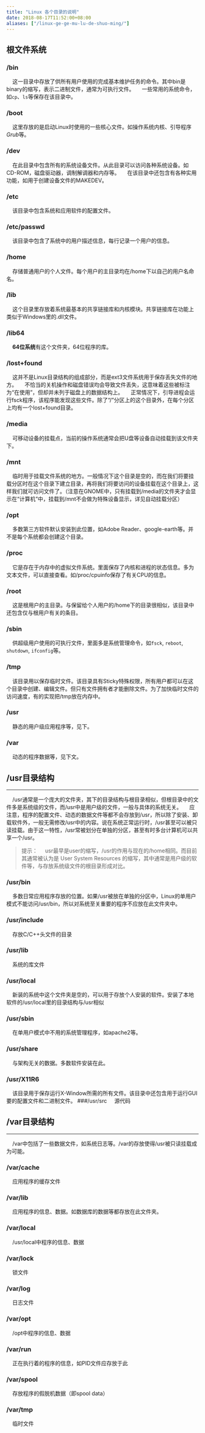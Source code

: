 ```yaml
---
title: "Linux 各个目录的说明"
date: 2018-08-17T11:52:00+08:00
aliases: ["/linux-ge-ge-mu-lu-de-shuo-ming/"]
---
```


## 根文件系统
### /bin
&nbsp;&nbsp;&nbsp;&nbsp;这一目录中存放了供所有用户使用的完成基本维护任务的命令。其中bin是binary的缩写，表示二进制文件，通常为可执行文件。
&nbsp;&nbsp;&nbsp;&nbsp;一些常用的系统命令，如`cp`、`ls`等保存在该目录中。
### /boot
&nbsp;&nbsp;&nbsp;&nbsp;这里存放的是启动Linux时使用的一些核心文件。如操作系统内核、引导程序*Grub*等。
### /dev
&nbsp;&nbsp;&nbsp;&nbsp;在此目录中包含所有的系统设备文件。从此目录可以访问各种系统设备。如CD-ROM，磁盘驱动器，调制解调器和内存等。
&nbsp;&nbsp;&nbsp;&nbsp;在该目录中还包含有各种实用功能，如用于创建设备文件的MAKEDEV。
### /etc
&nbsp;&nbsp;&nbsp;&nbsp;该目录中包含系统和应用软件的配置文件。
### /etc/passwd
&nbsp;&nbsp;&nbsp;&nbsp;该目录中包含了系统中的用户描述信息，每行记录一个用户的信息。
### /home
&nbsp;&nbsp;&nbsp;&nbsp;存储普通用户的个人文件。每个用户的主目录均在/home下以自己的用户名命名。
### /lib
&nbsp;&nbsp;&nbsp;&nbsp;这个目录里存放着系统最基本的共享链接库和内核模块。共享链接库在功能上类似于Windows里的.dll文件。
### /lib64
&nbsp;&nbsp;&nbsp;&nbsp;**64位系统**有这个文件夹，64位程序的库。
### /lost+found
&nbsp;&nbsp;&nbsp;&nbsp;这并不是Linux目录结构的组成部分，而是ext3文件系统用于保存丢失文件的地方。
&nbsp;&nbsp;&nbsp;&nbsp;不恰当的关机操作和磁盘错误均会导致文件丢失，这意味着这些被标注为“在使用”，但却并未列于磁盘上的数据结构上。
&nbsp;&nbsp;&nbsp;&nbsp;正常情况下，引导进程会运行fsck程序，该程序能发现这些文件。除了“/”分区上的这个目录外，在每个分区上均有一个lost+found目录。
### /media
&nbsp;&nbsp;&nbsp;&nbsp;可移动设备的挂载点，当前的操作系统通常会把U盘等设备自动挂载到该文件夹下。
### /mnt
&nbsp;&nbsp;&nbsp;&nbsp;临时用于挂载文件系统的地方。一般情况下这个目录是空的，而在我们将要挂载分区时在这个目录下建立目录，再将我们将要访问的设备挂载在这个目录上，这样我们就可访问文件了。（注意在GNOME中，只有挂载到/media的文件夹才会显示在“计算机”中，挂载到/mnt不会做为特殊设备显示，详见自动挂载分区）
### /opt
&nbsp;&nbsp;&nbsp;&nbsp;多数第三方软件默认安装到此位置，如Adobe Reader、google-earth等。并不是每个系统都会创建这个目录。
### /proc
&nbsp;&nbsp;&nbsp;&nbsp;它是存在于内存中的虚拟文件系统。里面保存了内核和进程的状态信息。多为文本文件，可以直接查看。如/proc/cpuinfo保存了有关CPU的信息。
### /root
&nbsp;&nbsp;&nbsp;&nbsp;这是根用户的主目录。与保留给个人用户的/home下的目录很相似，该目录中还包含仅与根用户有关的条目。
### /sbin
&nbsp;&nbsp;&nbsp;&nbsp;供超级用户使用的可执行文件，里面多是系统管理命令，如`fsck`, `reboot`, `shutdown`, `ifconfig`等。
### /tmp
&nbsp;&nbsp;&nbsp;&nbsp;该目录用以保存临时文件。该目录具有Sticky特殊权限，所有用户都可以在这个目录中创建、编辑文件。但只有文件拥有者才能删除文件。为了加快临时文件的访问速度，有的实现把/tmp放在内存中。
### /usr
&nbsp;&nbsp;&nbsp;&nbsp;静态的用户级应用程序等，见下。
### /var
&nbsp;&nbsp;&nbsp;&nbsp;动态的程序数据等，见下文。
## /usr目录结构

-------
&nbsp;&nbsp;&nbsp;&nbsp;/usr通常是一个庞大的文件夹，其下的目录结构与根目录相似，但根目录中的文件多是系统级的文件，而/usr中是用户级的文件，一般与具体的系统无关。
&nbsp;&nbsp;&nbsp;&nbsp;应注意，程序的配置文件、动态的数据文件等都不会存放到/usr，所以除了安装、卸载软件外，一般无需修改/usr中的内容。说在系统正常运行时，/usr甚至可以被只读挂载。由于这一特性，/usr常被划分在单独的分区，甚至有时多台计算机可以共享一个/usr。
> 提示：
> &nbsp;&nbsp;&nbsp;&nbsp;usr最早是user的缩写，/usr的作用与现在的/home相同。而目前其通常被认为是 User System Resources 的缩写，其中通常是用户级的软件等，与存放系统级文件的根目录形成对比。
### /usr/bin
&nbsp;&nbsp;&nbsp;&nbsp;多数日常应用程序存放的位置。如果/usr被放在单独的分区中，Linux的单用户模式不能访问/usr/bin，所以对系统至关重要的程序不应放在此文件夹中。
### /usr/include
&nbsp;&nbsp;&nbsp;&nbsp;存放C/C++头文件的目录
### /usr/lib
&nbsp;&nbsp;&nbsp;&nbsp;系统的库文件
### /usr/local
&nbsp;&nbsp;&nbsp;&nbsp;新装的系统中这个文件夹是空的，可以用于存放个人安装的软件。安装了本地软件的/usr/local里的目录结构与/usr相似
### /usr/sbin
&nbsp;&nbsp;&nbsp;&nbsp;在单用户模式中不用的系统管理程序，如apache2等。
### /usr/share
&nbsp;&nbsp;&nbsp;&nbsp;与架构无关的数据。多数软件安装在此。
### /usr/X11R6
&nbsp;&nbsp;&nbsp;&nbsp;该目录用于保存运行X-Window所需的所有文件。该目录中还包含用于运行GUI要的配置文件和二进制文件。
###/usr/src
&nbsp;&nbsp;&nbsp;&nbsp;源代码
## /var目录结构
-------
&nbsp;&nbsp;&nbsp;&nbsp;/var中包括了一些数据文件，如系统日志等。/var的存放使得/usr被只读挂载成为可能。
### /var/cache
&nbsp;&nbsp;&nbsp;&nbsp;应用程序的缓存文件
### /var/lib
&nbsp;&nbsp;&nbsp;&nbsp;应用程序的信息、数据。如数据库的数据等都存放在此文件夹。
### /var/local
&nbsp;&nbsp;&nbsp;&nbsp;/usr/local中程序的信息、数据
### /var/lock
&nbsp;&nbsp;&nbsp;&nbsp;锁文件
### /var/log
&nbsp;&nbsp;&nbsp;&nbsp;日志文件
### /var/opt
&nbsp;&nbsp;&nbsp;&nbsp;/opt中程序的信息、数据
### /var/run
&nbsp;&nbsp;&nbsp;&nbsp;正在执行着的程序的信息，如PID文件应存放于此
### /var/spool
&nbsp;&nbsp;&nbsp;&nbsp;存放程序的假脱机数据（即spool data）
### /var/tmp
&nbsp;&nbsp;&nbsp;&nbsp;临时文件